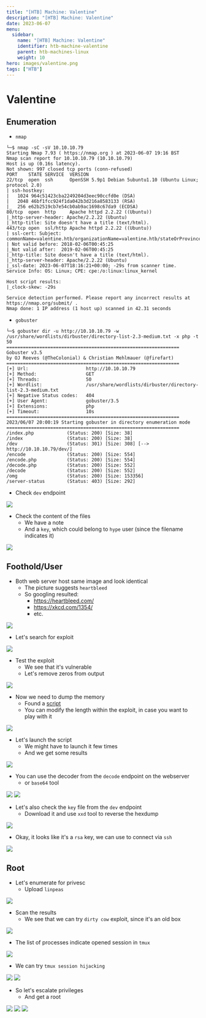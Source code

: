 ```yaml
---
title: "[HTB] Machine: Valentine"
description: "[HTB] Machine: Valentine"
date: 2023-06-07
menu:
  sidebar:
    name: "[HTB] Machine: Valentine"
    identifier: htb-machine-valentine
    parent: htb-machines-linux
    weight: 10
hero: images/valentine.png
tags: ["HTB"]
---
```


# Valentine
## Enumeration
- `nmap`
```
└─$ nmap -sC -sV 10.10.10.79    
Starting Nmap 7.93 ( https://nmap.org ) at 2023-06-07 19:16 BST
Nmap scan report for 10.10.10.79 (10.10.10.79)
Host is up (0.16s latency).
Not shown: 997 closed tcp ports (conn-refused)
PORT    STATE SERVICE  VERSION
22/tcp  open  ssh      OpenSSH 5.9p1 Debian 5ubuntu1.10 (Ubuntu Linux; protocol 2.0)
| ssh-hostkey: 
|   1024 964c51423cba2249204d3eec90ccfd0e (DSA)
|   2048 46bf1fcc924f1da042b3d216a8583133 (RSA)
|_  256 e62b2519cb7e54cb0ab9ac1698c67da9 (ECDSA)
80/tcp  open  http     Apache httpd 2.2.22 ((Ubuntu))
|_http-server-header: Apache/2.2.22 (Ubuntu)
|_http-title: Site doesn't have a title (text/html).
443/tcp open  ssl/http Apache httpd 2.2.22 ((Ubuntu))
| ssl-cert: Subject: commonName=valentine.htb/organizationName=valentine.htb/stateOrProvinceName=FL/countryName=US
| Not valid before: 2018-02-06T00:45:25
|_Not valid after:  2019-02-06T00:45:25
|_http-title: Site doesn't have a title (text/html).
|_http-server-header: Apache/2.2.22 (Ubuntu)
|_ssl-date: 2023-06-07T18:16:21+00:00; -29s from scanner time.
Service Info: OS: Linux; CPE: cpe:/o:linux:linux_kernel

Host script results:
|_clock-skew: -29s

Service detection performed. Please report any incorrect results at https://nmap.org/submit/ .
Nmap done: 1 IP address (1 host up) scanned in 42.31 seconds

```
- `gobuster`
```
└─$ gobuster dir -u http://10.10.10.79 -w  /usr/share/wordlists/dirbuster/directory-list-2.3-medium.txt -x php -t 50    
===============================================================
Gobuster v3.5
by OJ Reeves (@TheColonial) & Christian Mehlmauer (@firefart)
===============================================================
[+] Url:                     http://10.10.10.79
[+] Method:                  GET
[+] Threads:                 50
[+] Wordlist:                /usr/share/wordlists/dirbuster/directory-list-2.3-medium.txt
[+] Negative Status codes:   404
[+] User Agent:              gobuster/3.5
[+] Extensions:              php
[+] Timeout:                 10s
===============================================================
2023/06/07 20:00:19 Starting gobuster in directory enumeration mode
===============================================================
/index.php            (Status: 200) [Size: 38]
/index                (Status: 200) [Size: 38]
/dev                  (Status: 301) [Size: 308] [--> http://10.10.10.79/dev/]
/encode               (Status: 200) [Size: 554]
/encode.php           (Status: 200) [Size: 554]
/decode.php           (Status: 200) [Size: 552]
/decode               (Status: 200) [Size: 552]
/omg                  (Status: 200) [Size: 153356]
/server-status        (Status: 403) [Size: 292]
```
- Check `dev` endpoint

![](./images/6.png)

- Check the content of the files
  - We have a note
  - And a `key`, which could belong to `hype` user (since the filename indicates it)

![](./images/7.png)

## Foothold/User
- Both web server host same image and look identical
  - The picture suggests `heartbleed`
  - So googling resulted:
    - https://heartbleed.com/
    - https://xkcd.com/1354/
    - etc.

![](./images/1.png)

- Let's search for exploit

![](./images/2.png)

- Test the exploit 
  - We see that it's vulnerable
  - Let's remove zeros from output

![](./images/3.png)

- Now we need to dump the memory
  - Found a [script](https://gist.github.com/eelsivart/10174134)
  - You can modify the length within the exploit, in case you want to play with it

![](./images/5.png)

- Let's launch the script
  - We might have to launch it few times
  - And we get some results

![](./images/8.png)

- You can use the decoder from the `decode` endpoint on the webserver
  - or `base64` tool

![](./images/9.png)
![](./images/10.png)

- Let's also check the `key` file from the `dev` endpoint
  - Download it and use `xxd` tool to reverse the hexdump

![](./images/11.png)

- Okay, it looks like it's a `rsa` key, we can use to connect via `ssh`

![](./images/12.png)

## Root
- Let's enumerate for privesc
  - Upload `linpeas`

![](./images/13.png)

- Scan the results
  - We see that we can try `dirty cow` exploit, since it's an old box

![](./images/14.png)

- The list of processes indicate opened session in `tmux`

![](./images/15.png)

- We can try `tmux session hijacking`

![](./images/16.png)
![](./images/17.png)

- So let's escalate privileges
  - And get a root

![](./images/18.png)
![](./images/19.png)
![](./images/20.png)
